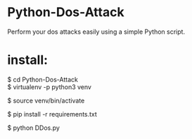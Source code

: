 # Python-Dos-Attack
Perform your dos attacks easily using a simple Python script.


# install: 

$ cd Python-Dos-Attack                                                                                                                                                
$ virtualenv -p python3 venv

$ source venv/bin/activate

$ pip install -r requirements.txt

$ python DDos.py
